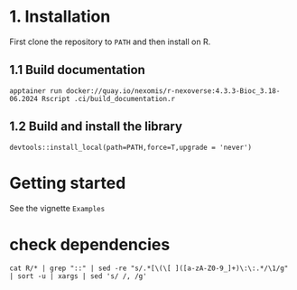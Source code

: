 # 1. Installation

First clone the repository to `PATH` and then install on R.

## 1.1 Build documentation

```
apptainer run docker://quay.io/nexomis/r-nexoverse:4.3.3-Bioc_3.18-06.2024 Rscript .ci/build_documentation.r
```

## 1.2 Build and install the library

```
devtools::install_local(path=PATH,force=T,upgrade = 'never')
```

# Getting started 

See the vignette `Examples`


# check dependencies 

```
cat R/* | grep "::" | sed -re "s/.*[\(\[ ]([a-zA-Z0-9_]+)\:\:.*/\1/g" | sort -u | xargs | sed 's/ /, /g'
```
